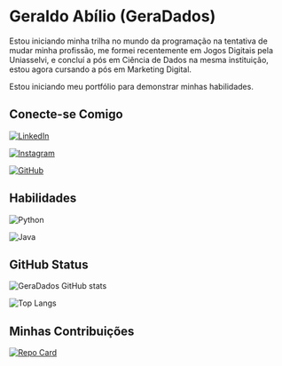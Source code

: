 
# Geraldo Abílio (GeraDados)

Estou iniciando minha trilha no mundo da programação na tentativa de mudar minha profissão, me formei recentemente em Jogos Digitais pela Uniasselvi, e concluí a pós em Ciência de Dados na mesma instituição, estou agora cursando a pós em Marketing Digital.

Estou iniciando meu portfólio para demonstrar minhas habilidades.

## Conecte-se Comigo

[![LinkedIn](https://img.shields.io/badge/LinkedIn-0077B5?style=for-the-badge&logo=linkedin&logoColor=white)](https://www.linkedin.com/in/geraldoabilio/)

[![Instagram](https://img.shields.io/badge/-Instagram-%23E4405F?style=for-the-badge&logo=instagram&logoColor=white)](https://www.instagram.com/geradados/)

[![GitHub](https://img.shields.io/badge/GitHub-100000?style=for-the-badge&logo=github&logoColor=white)](https://github.com/GeraDados)

## Habilidades

![Python](https://img.shields.io/badge/python-3670A0?style=for-the-badge&logo=python&logoColor=ffdd54)

![Java](https://img.shields.io/badge/java-%23ED8B00.svg?style=for-the-badge&logo=openjdk&logoColor=white)


## GitHub Status

![GeraDados GitHub stats](https://github-readme-stats.vercel.app/api?username=GeraDados&theme=merko)

![Top Langs](https://github-readme-stats-git-masterrstaa-rickstaa.vercel.app/api/top-langs/?username=GeraDados&theme=merko)

## Minhas Contribuições

[![Repo Card](https://github-readme-stats.vercel.app/api/pin/?username=GeraDados&repo=dio-lab-open-source&theme=merko)](https://github.com/GeraDados/dio-lab-open-source)